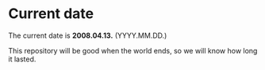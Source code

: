 # Current date

The current date is **2008.04.13.** (YYYY.MM.DD.)

This repository will be good when the world ends, so we will know how long it lasted.